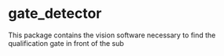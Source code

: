 # gate\_detector

This package contains the vision software necessary to find the qualification gate in front of the sub
